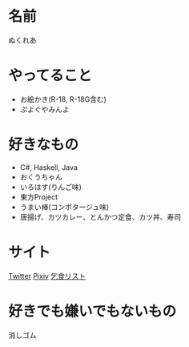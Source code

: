 ﻿# 名前
ぬくれあ

# やってること
* お絵かき(R-18, R-18G含む)
* ぷよぐやみんよ

# 好きなもの
* C#, Haskell, Java
* おくうちゃん
* いろはす(りんご味)
* 東方Project
* うまい棒(コンポタージュ味)
* 唐揚げ、カツカレー、とんかつ定食、カツ丼、寿司

# サイト
[Twitter](https://twitter.com/Nucleareal "Twitter")
[Pixiv](http://pixiv.me/reiuzi___utsuho "Pixiv")
[乞食リスト](http://www.amazon.co.jp/registry/wishlist/3VB6ZLS78HI4D/ "乞食リスト")

# 好きでも嫌いでもないもの
消しゴム
